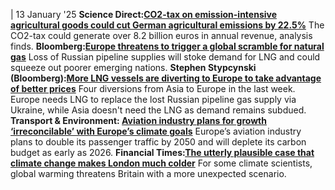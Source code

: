 | 13 January '25
**Science Direct:[CO2-tax on emission-intensive agricultural goods could cut German agricultural emissions by 22.5%](https://www.sciencedirect.com/science/article/pii/S0306919224002057)**
The CO2-tax could generate over 8.2 billion euros in annual revenue, analysis finds.
**Bloomberg:[Europe threatens to trigger a global scramble for natural gas](https://www.bloomberg.com/news/articles/2025-01-13/natural-gas-prices-europe-s-ability-to-pay-more-may-price-out-poorer-nations?sref=peEFYOHm)**
Loss of Russian pipeline supplies will stoke demand for LNG and could squeeze out poorer emerging nations.
**Stephen Stypcynski (Bloomberg):[More LNG vessels are diverting to Europe to take advantage of better prices](https://x.com/SStapczynski/status/1878700347713270183)**
Four diversions from Asia to Europe in the last week. Europe needs LNG to replace the lost Russian pipeline gas supply via Ukraine, while  Asia doesn't need the LNG as demand remains subdued.
**Transport & Environment: [Aviation industry plans for growth ‘irreconcilable’ with Europe’s climate goals](https://www.transportenvironment.org/articles/aviation-industry-plans-for-growth-irreconcilable-with-europes-climate-goals)**
Europe’s aviation industry plans to double its passenger traffic by 2050 and will deplete its carbon budget as early as 2026.
**Financial Times:[The utterly plausible case that climate change makes London much colder](https://www.ft.com/content/7711109e-0338-43ad-aada-853f058a24f1)**
For some climate scientists, global warming threatens Britain with a more unexpected scenario.